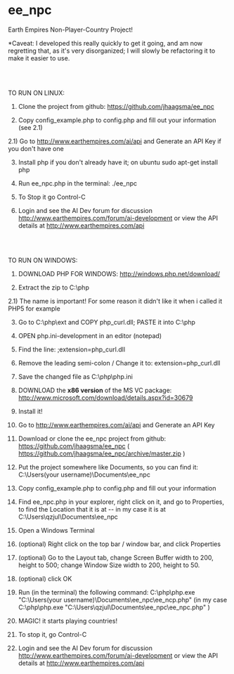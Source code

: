 ee_npc
======

Earth Empires Non-Player-Country Project!

*Caveat: I developed this really quickly to get it going, and am now regretting that, as it's very disorganized; I will slowly be refactoring it to make it easier to use.

<br /><br />


TO RUN ON LINUX:


1) Clone the project from github: https://github.com/jhaagsma/ee_npc

2) Copy config_example.php to config.php and fill out your information (see 2.1)

2.1) Go to http://www.earthempires.com/ai/api and Generate an API Key if you don't have one

3) Install php if you don't already have it; on ubuntu sudo apt-get install php 

4) Run ee_npc.php in the terminal: ./ee_npc

5) To Stop it go Control-C

6) Login and see the AI Dev forum for discussion http://www.earthempires.com/forum/ai-development or view the API details at http://www.earthempires.com/api


<br /><br />


TO RUN ON WINDOWS:

1) DOWNLOAD PHP FOR WINDOWS: http://windows.php.net/download/

2) Extract the zip to C:\php

2.1) The name is important! For some reason it didn't like it when i called it PHP5 for example

3) Go to C:\php\ext and COPY php_curl.dll; PASTE it into C:\php

4) OPEN php.ini-development in an editor (notepad)

5) Find the line: ;extension=php_curl.dll

6) Remove the leading semi-colon / Change it to: extension=php_curl.dll

7) Save the changed file as C:\php\php.ini

8) DOWNLOAD the **x86 version** of the MS VC package: http://www.microsoft.com/download/details.aspx?id=30679

9) Install it!

10) Go to http://www.earthempires.com/ai/api and Generate an API Key

11) Download or clone the ee_npc project from github: https://github.com/jhaagsma/ee_npc ( https://github.com/jhaagsma/ee_npc/archive/master.zip )

12) Put the project somewhere like Documents, so you can find it: C:\Users\(your username)\Documents\ee_npc

13) Copy config_example.php to config.php and fill out your information

14) Find ee_npc.php in your explorer, right click on it, and go to Properties, to find the Location that it is at -- in my case it is at C:\Users\qzjul\Documents\ee_npc

15) Open a Windows Terminal

16) (optional) Right click on the top bar / window bar, and click Properties 

17) (optional) Go to the Layout tab, change Screen Buffer width to 200, height to 500; change Window Size width to 200, height to 50.

18) (optional) click OK

19) Run (in the terminal) the following command: C:\php\php.exe "C:\Users\(your username)\Documents\ee_npc\ee_ncp.php" 
(in my case C:\php\php.exe "C:\Users\qzjul\Documents\ee_npc\ee_npc.php" )

20) MAGIC! it starts playing countries!

21) To stop it, go Control-C

22) Login and see the AI Dev forum for discussion http://www.earthempires.com/forum/ai-development or view the API details at http://www.earthempires.com/api
